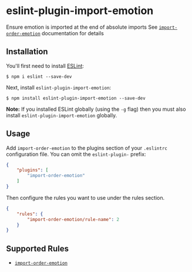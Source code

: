 # eslint-plugin-import-emotion

Ensure emotion is imported at the end of absolute imports
See [`import-order-emotion`](./docs/rules/import-order-emotion.md) documentation for details

## Installation

You'll first need to install [ESLint](http://eslint.org):

```
$ npm i eslint --save-dev
```

Next, install `eslint-plugin-import-emotion`:

```
$ npm install eslint-plugin-import-emotion --save-dev
```

**Note:** If you installed ESLint globally (using the `-g` flag) then you must also install `eslint-plugin-import-emotion` globally.

## Usage

Add `import-order-emotion` to the plugins section of your `.eslintrc` configuration file. You can omit the `eslint-plugin-` prefix:

```json
{
    "plugins": [
        "import-order-emotion"
    ]
}
```


Then configure the rules you want to use under the rules section.

```json
{
    "rules": {
        "import-order-emotion/rule-name": 2
    }
}
```

## Supported Rules

* [`import-order-emotion`](./docs/rules/import-order-emotion.md)





